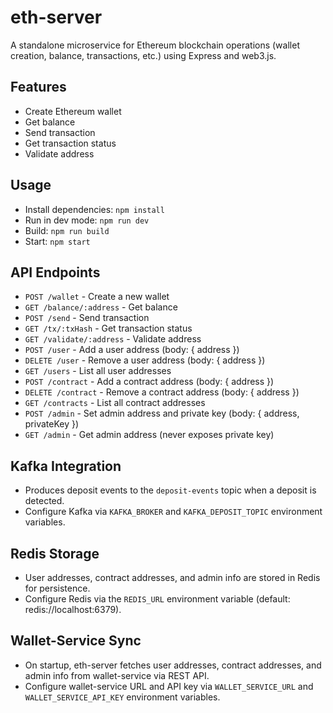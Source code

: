 # eth-server

A standalone microservice for Ethereum blockchain operations (wallet creation, balance, transactions, etc.) using Express and web3.js.

## Features
- Create Ethereum wallet
- Get balance
- Send transaction
- Get transaction status
- Validate address

## Usage
- Install dependencies: `npm install`
- Run in dev mode: `npm run dev`
- Build: `npm run build`
- Start: `npm start`

## API Endpoints
- `POST /wallet` - Create a new wallet
- `GET /balance/:address` - Get balance
- `POST /send` - Send transaction
- `GET /tx/:txHash` - Get transaction status
- `GET /validate/:address` - Validate address
- `POST /user` - Add a user address (body: { address })
- `DELETE /user` - Remove a user address (body: { address })
- `GET /users` - List all user addresses
- `POST /contract` - Add a contract address (body: { address })
- `DELETE /contract` - Remove a contract address (body: { address })
- `GET /contracts` - List all contract addresses
- `POST /admin` - Set admin address and private key (body: { address, privateKey })
- `GET /admin` - Get admin address (never exposes private key)

## Kafka Integration
- Produces deposit events to the `deposit-events` topic when a deposit is detected.
- Configure Kafka via `KAFKA_BROKER` and `KAFKA_DEPOSIT_TOPIC` environment variables.

## Redis Storage
- User addresses, contract addresses, and admin info are stored in Redis for persistence.
- Configure Redis via the `REDIS_URL` environment variable (default: redis://localhost:6379).

## Wallet-Service Sync
- On startup, eth-server fetches user addresses, contract addresses, and admin info from wallet-service via REST API.
- Configure wallet-service URL and API key via `WALLET_SERVICE_URL` and `WALLET_SERVICE_API_KEY` environment variables. 